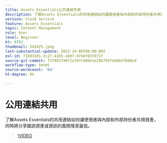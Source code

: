 ```yaml
---
title: Assets Essentials公共連結共用
description: 了解Assets Essentials的共用連結如何讓使用者與內部和外部持份者共用資產，同時將共用錯誤資產的風險降至最低……（說明應介於60到160個字元之間）
version: Cloud Service
feature: Assets Essentials
topic: Content Management
role: User
level: Beginner
kt: 9763
thumbnail: 341025.jpeg
last-substantial-update: 2022-10-08T00:00:00Z
exl-id: 719d3101-2c27-4165-a9d7-97e6f637d71f
source-git-commit: f37483f90f2a707c906e1e206795fdebb5f698e9
workflow-type: tm+mt
source-wordcount: '64'
ht-degree: 0%

---
```


# 公用連結共用

了解Assets Essentials的共用連結如何讓使用者與內部和外部持份者共用資產，同時將分享錯誤資產或資訊的風險降至最低。

>[!VIDEO](https://video.tv.adobe.com/v/341025/?quality=12&learn=on)
